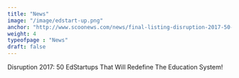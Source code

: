 ```yaml
---
title: "News"
image: "/image/edstart-up.png"
anchor: "http://www.scoonews.com/news/final-listing-disruption-2017-50-edstartups-that-will-redefine-the-education-system-in-india-1563"  
weight: 4
typeofpage : "News"
draft: false
---
```


Disruption 2017: 50 EdStartups That Will Redefine The Education System!